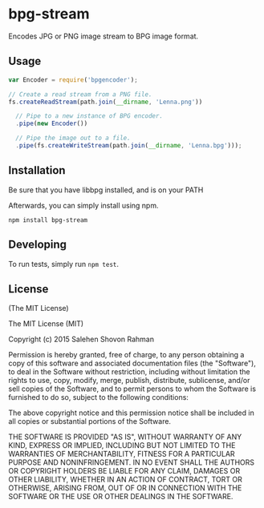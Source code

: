 # bpg-stream

Encodes JPG or PNG image stream to BPG image format.

## Usage

```javascript
var Encoder = require('bpgencoder');

// Create a read stream from a PNG file.
fs.createReadStream(path.join(__dirname, 'Lenna.png'))

  // Pipe to a new instance of BPG encoder.
  .pipe(new Encoder())

  // Pipe the image out to a file.
  .pipe(fs.createWriteStream(path.join(__dirname, 'Lenna.bpg')));
```

## Installation

Be sure that you have libbpg installed, and is on your PATH

Afterwards, you can simply install using npm.

```
npm install bpg-stream
```

## Developing

To run tests, simply run `npm test`.

## License

(The MIT License)

The MIT License (MIT)

Copyright (c) 2015 Salehen Shovon Rahman

Permission is hereby granted, free of charge, to any person obtaining a copy
of this software and associated documentation files (the "Software"), to deal
in the Software without restriction, including without limitation the rights
to use, copy, modify, merge, publish, distribute, sublicense, and/or sell
copies of the Software, and to permit persons to whom the Software is
furnished to do so, subject to the following conditions:

The above copyright notice and this permission notice shall be included in
all copies or substantial portions of the Software.

THE SOFTWARE IS PROVIDED "AS IS", WITHOUT WARRANTY OF ANY KIND, EXPRESS OR
IMPLIED, INCLUDING BUT NOT LIMITED TO THE WARRANTIES OF MERCHANTABILITY,
FITNESS FOR A PARTICULAR PURPOSE AND NONINFRINGEMENT. IN NO EVENT SHALL THE
AUTHORS OR COPYRIGHT HOLDERS BE LIABLE FOR ANY CLAIM, DAMAGES OR OTHER
LIABILITY, WHETHER IN AN ACTION OF CONTRACT, TORT OR OTHERWISE, ARISING FROM,
OUT OF OR IN CONNECTION WITH THE SOFTWARE OR THE USE OR OTHER DEALINGS IN
THE SOFTWARE.